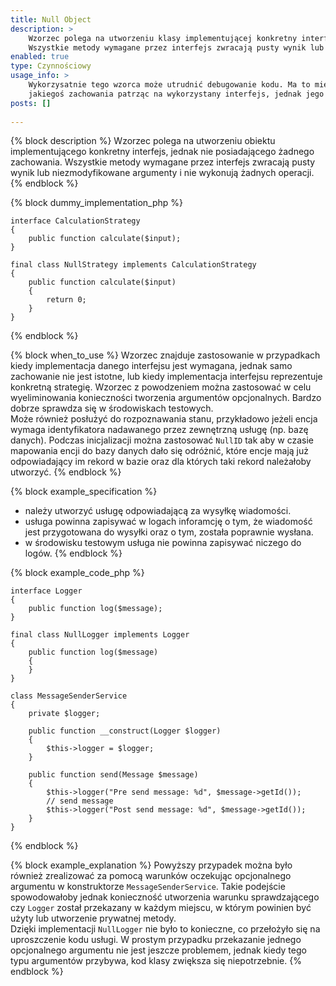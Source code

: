 ```yaml
---
title: Null Object
description: >
    Wzorzec polega na utworzeniu klasy implementującej konkretny interfejs, jednak nie posiadającej żadnego zachowania. 
    Wszystkie metody wymagane przez interfejs zwracają pusty wynik lub niezmodyfikowane argumenty i nie wykonują żadnych operacji. 
enabled: true
type: Czynnościowy
usage_info: >
    Wykorzysatnie tego wzorca może utrudnić debugowanie kodu. Ma to miejsce w przypadku kiedy spodziewamy się 
    jakiegoś zachowania patrząc na wykorzystany interfejs, jednak jego implementacja opiera się o wzorzec <strong>Null Object</strong>.
posts: []
    
---
```

{% block description %}
Wzorzec polega na utworzeniu obiektu implementującego konkretny interfejs, jednak nie posiadającego żadnego zachowania. 
Wszystkie metody wymagane przez interfejs zwracają pusty wynik lub niezmodyfikowane 
argumenty i nie wykonują żadnych operacji.
{% endblock %}

{% block dummy_implementation_php %}
```language-php
interface CalculationStrategy
{
    public function calculate($input);
}

final class NullStrategy implements CalculationStrategy
{
    public function calculate($input) 
    {
        return 0;
    }
}
```
{% endblock %}

{% block when_to_use %}
Wzorzec znajduje zastosowanie w przypadkach kiedy implementacja danego interfejsu jest wymagana, jednak samo zachowanie 
nie jest istotne, lub kiedy implementacja interfejsu reprezentuje konkretną strategię. 
Wzorzec z powodzeniem można zastosować w celu wyeliminowania konieczności tworzenia argumentów opcjonalnych.
Bardzo dobrze sprawdza się w środowiskach testowych.  
Może również posłużyć do rozpoznawania stanu, przykładowo jeżeli encja wymaga identyfikatora nadawanego przez zewnętrzną usługę (np. bazę danych). 
Podczas inicjalizacji można zastosować ``NullID`` tak aby w czasie mapowania encji do bazy danych dało się odróżnić, które
encje mają już odpowiadający im rekord w bazie oraz dla których taki rekord należałoby utworzyć.
{% endblock %}

{% block example_specification %}
- należy utworzyć usługę odpowiadającą za wysyłkę wiadomości.
- usługa powinna zapisywać w logach inforamcję o tym, że wiadomość jest przygotowana do wysyłki oraz o tym, została poprawnie wysłana.
- w środowisku testowym usługa nie powinna zapisywać niczego do logów.
{% endblock %}

{% block example_code_php %}
```language-php
interface Logger
{
    public function log($message);
}

final class NullLogger implements Logger
{
    public function log($message)
    {
    }
}

class MessageSenderService
{
    private $logger;
    
    public function __construct(Logger $logger)
    {
        $this->logger = $logger;
    }
    
    public function send(Message $message)
    {
        $this->logger("Pre send message: %d", $message->getId());
        // send message 
        $this->logger("Post send message: %d", $message->getId());
    }
}
```
{% endblock %}

{% block example_explanation %}
Powyższy przypadek można było również zrealizować za pomocą warunków oczekując opcjonalnego argumentu w konstruktorze ``MessageSenderService``.
Takie podejście spowodowałoby jednak konieczność utworzenia warunku sprawdzającego czy ``Logger`` został przekazany
w każdym miejscu, w którym powinien być użyty lub utworzenie prywatnej metody.  
Dzięki implementacji ``NullLogger`` nie było to konieczne, co przełożyło się na uproszczenie kodu usługi.
W prostym przypadku przekazanie jednego opcjonalnego argumentu nie jest jeszcze problemem, jednak kiedy tego typu argumentów
przybywa, kod klasy zwiększa się niepotrzebnie.
{% endblock %}
